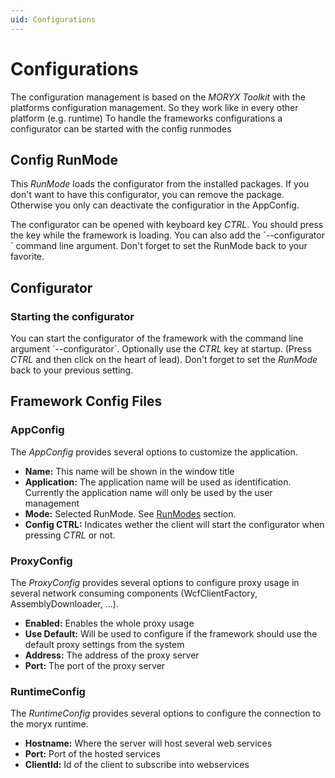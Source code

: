 ```yaml
---
uid: Configurations
---
```

# Configurations

The configuration management is based on the *MORYX Toolkit* with the platforms configuration management. So they work like in every other platform (e.g. runtime)
To handle the frameworks configurations a configurator can be started with the config runmodes

## Config RunMode

This *RunMode* loads the configurator from the installed packages. If you don't want to have this configurator, you can remove the package. Otherwise you only can deactivate the configuratior in the AppConfig.

The configurator can be opened with keyboard key *CTRL*. You should press the key while the framework is loading. You can also add the ´--configurator´ command line argument. Don't forget to set the RunMode back to your favorite.

## Configurator

### Starting the configurator

You can start the configurator of the framework with the command line argument ´--configurator´. Optionally use the *CTRL* key at startup. (Press *CTRL* and then click on the heart of lead). Don't forget to set the *RunMode* back to your previous setting.

## Framework Config Files

### AppConfig

The *AppConfig* provides several options to customize the application.

* **Name:** This name will be shown in the window title
* **Application:** The application name will be used as identification. Currently the application name will only be used by the user management
* **Mode:** Selected RunMode. See [RunModes](xref:RunModes) section.
* **Config CTRL:** Indicates wether the client will start the configurator when pressing *CTRL* or not.

### ProxyConfig

The *ProxyConfig* provides several options to configure proxy usage in several network consuming components (WcfClientFactory, AssemblyDownloader, ...).

* **Enabled:** Enables the whole proxy usage
* **Use Default:** Will be used to configure if the framework should use the default proxy settings from the system
* **Address:** The address of the proxy server
* **Port:** The port of the proxy server

### RuntimeConfig

The *RuntimeConfig* provides several options to configure the connection to the moryx runtime.

* **Hostname:** Where the server will host several web services
* **Port:** Port of the hosted services
* **ClientId:** Id of the client to subscribe into webservices
